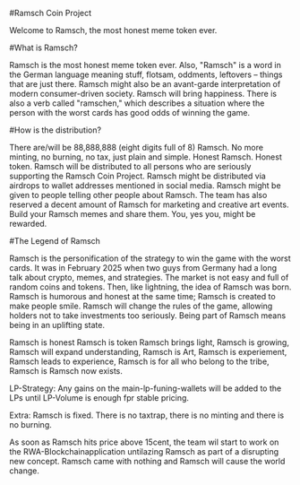 #Ramsch Coin Project

Welcome to Ramsch, the most honest meme token ever.

#What is Ramsch?

Ramsch is the most honest meme token ever. Also, "Ramsch" is a word in the German language meaning stuff, flotsam, oddments, leftovers – things that are just there.
Ramsch might also be an avant-garde interpretation of modern consumer-driven society.
Ramsch will bring happiness.
There is also a verb called "ramschen," which describes a situation where the person with the worst cards has good odds of winning the game.

#How is the distribution?

There are/will be 88,888,888 (eight digits full of 8) Ramsch.
No more minting, no burning, no tax, just plain and simple.
Honest Ramsch. Honest token.
Ramsch will be distributed to all persons who are seriously supporting the Ramsch Coin Project.
Ramsch might be distributed via airdrops to wallet addresses mentioned in social media.
Ramsch might be given to people telling other people about Ramsch.
The team has also reserved a decent amount of Ramsch for marketing and creative art events.
Build your Ramsch memes and share them. You, yes you, might be rewarded.

#The Legend of Ramsch

Ramsch is the personification of the strategy to win the game with the worst cards.
It was in February 2025 when two guys from Germany had a long talk about crypto, memes, and strategies.
The market is not easy and full of random coins and tokens.
Then, like lightning, the idea of Ramsch was born.
Ramsch is humorous and honest at the same time; Ramsch is created to make people smile.
Ramsch will change the rules of the game, allowing holders not to take investments too seriously.
Being part of Ramsch means being in an uplifting state.





Ramsch is honest
Ramsch is token
Ramsch brings light,
Ramsch is growing,
Ramsch will expand understanding,
Ramsch is Art,
Ramsch is experiement,
Ramsch leads to experience,
Ramsch is for all who belong to the tribe,
Ramsch is
Ramsch now exists.




LP-Strategy:
Any gains on the main-lp-funing-wallets will be added to the LPs until LP-Volume is enough fpr stable pricing.

Extra:
Ramsch is fixed. There is no taxtrap, there is no minting and there is no burning.

As soon as Ramsch hits price above 15cent, the team wil start to work on the RWA-Blockchainapplication untilazing Ramsch as part of a disrupting new concept. Ramsch came with nothing and Ramsch will cause the world change.
